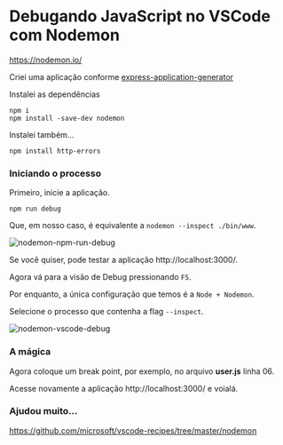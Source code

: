 # Debugando JavaScript no VSCode com Nodemon

https://nodemon.io/

Criei uma aplicação conforme [express-application-generator](https://github.com/flaviomicheletti/express-application-generator/tree/master)

Instalei as dependências

    npm i
    npm install -save-dev nodemon

Instalei também...

    npm install http-errors


### Iniciando o processo

Primeiro, inicie a aplicação.

    npm run debug

Que, em nosso caso, é equivalente a `nodemon --inspect ./bin/www`.

![nodemon-npm-run-debug](https://user-images.githubusercontent.com/1257048/86028749-a93be180-ba08-11ea-849c-ad7a76c75045.jpg)

Se você quiser, pode testar a aplicação http://localhost:3000/.

Agora vá para a visão de Debug pressionando `F5`.

Por enquanto, a única configuração que temos é a `Node + Nodemon`.

Selecione o processo que contenha a flag `--inspect`.

![nodemon-vscode-debug](https://user-images.githubusercontent.com/1257048/86028720-a214d380-ba08-11ea-9f49-97ae969ddd62.png)


### A mágica

Agora coloque um break point, por exemplo, no arquivo __user.js__ linha 06.

Acesse novamente a aplicação  http://localhost:3000/ e voialá.


### Ajudou muito...

https://github.com/microsoft/vscode-recipes/tree/master/nodemon
